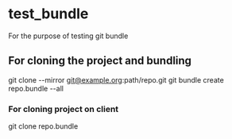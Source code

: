 # test_bundle
For the purpose of testing git bundle


## For cloning the project and bundling
git clone --mirror git@example.org:path/repo.git
git bundle create repo.bundle --all


### For cloning project on client
git clone repo.bundle
